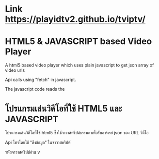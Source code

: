 # Link https://playidtv2.github.io/tviptv/

# HTML5 & JAVASCRIPT based Video Player

A html5 based video player which uses plain javascript to get json array of video urls

Api calls using "fetch" in javascript.

The javascript code reads the 

# โปรแกรมเล่นวิดีโอที่ใช้ HTML5 และ JAVASCRIPT

โปรแกรมเล่นวิดีโอที่ใช้ html5 ซึ่งใช้จาวาสคริปต์ธรรมดาเพื่อรับอาร์เรย์ json ของ URL วิดีโอ

Api โทรโดยใช้ "ดึงข้อมูล" ในจาวาสคริปต์

รหัสจาวาสคริปต์อ่าน v
